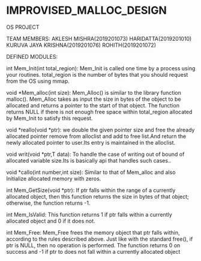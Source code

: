 # IMPROVISED_MALLOC_DESIGN
OS PROJECT

TEAM MEMBERS:
AKLESH MISHRA(2019201073)
HARIDATTA(2019201010)
KURUVA JAYA KRISHNA(2019201076)
ROHITH(2019201072)

DEFINED MODULES:

int Mem_Init(int total_region):
Mem_Init is called one time by a process using your routines. total_region is the number of bytes that you should request from the OS using mmap.

void *Mem_alloc(int size):
Mem_Alloc() is similar to the library function malloc(). Mem_Alloc takes as input the size in bytes of the object to be allocated and returns a pointer to the start of that object. The function returns NULL if there is not enough free space within total_region allocated by Mem_Init to satisfy this request. 

void *reallo(void *ptr):
we double the given pointer size and free the already allocated pointer remove from alloclist and add to free list.And return the newly allocated pointer to user.Its entry is maintained in the alloclist.

void writ(void *ptr,T data):
To handle the case of writing out of bound of allocated variable size.Its is basically api that handles such cases..

void *callo(int number,int size):
Similar to that of Mem_alloc and also Initialize allocated memory with zeros. 

int Mem_GetSize(void *ptr):
If ptr falls within the range of a currently allocated object, then this function returns the size in bytes of that object; otherwise, the function returns -1.

int Mem_IsValid:
This function returns 1 if ptr falls within a currently allocated object and 0 if it does not.

int Mem_Free:
Mem_Free frees the memory object that ptr falls within, according to the rules described above. Just like with the standard free(), if ptr is NULL, then no operation is performed. The function returns 0 on success and -1 if ptr to does not fall within a currently allocated object

